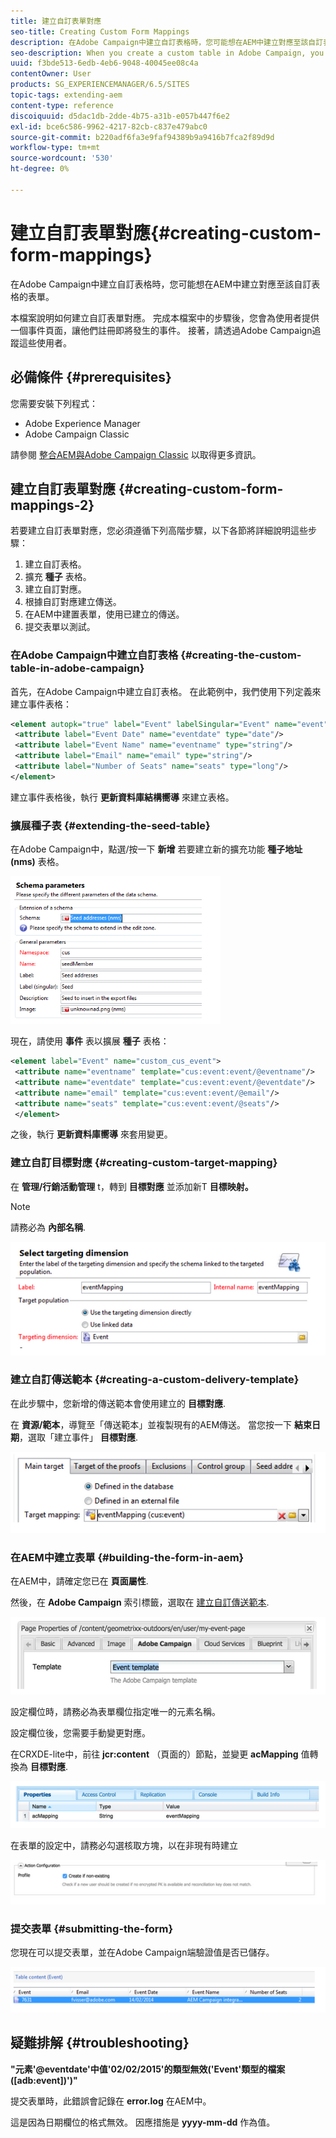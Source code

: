 ```yaml
---
title: 建立自訂表單對應
seo-title: Creating Custom Form Mappings
description: 在Adobe Campaign中建立自訂表格時，您可能想在AEM中建立對應至該自訂表格的表單
seo-description: When you create a custom table in Adobe Campaign, you may want to build a form in AEM that maps to that custom table
uuid: f3bde513-6edb-4eb6-9048-40045ee08c4a
contentOwner: User
products: SG_EXPERIENCEMANAGER/6.5/SITES
topic-tags: extending-aem
content-type: reference
discoiquuid: d5dac1db-2dde-4b75-a31b-e057b447f6e2
exl-id: bce6c586-9962-4217-82cb-c837e479abc0
source-git-commit: b220adf6fa3e9faf94389b9a9416b7fca2f89d9d
workflow-type: tm+mt
source-wordcount: '530'
ht-degree: 0%

---
```


# 建立自訂表單對應{#creating-custom-form-mappings}

在Adobe Campaign中建立自訂表格時，您可能想在AEM中建立對應至該自訂表格的表單。

本檔案說明如何建立自訂表單對應。 完成本檔案中的步驟後，您會為使用者提供一個事件頁面，讓他們註冊即將發生的事件。 接著，請透過Adobe Campaign追蹤這些使用者。

## 必備條件 {#prerequisites}

您需要安裝下列程式：

* Adobe Experience Manager
* Adobe Campaign Classic

請參閱 [整合AEM與Adobe Campaign Classic](/help/sites-administering/campaignonpremise.md) 以取得更多資訊。

## 建立自訂表單對應 {#creating-custom-form-mappings-2}

若要建立自訂表單對應，您必須遵循下列高階步驟，以下各節將詳細說明這些步驟：

1. 建立自訂表格。
1. 擴充 **種子** 表格。
1. 建立自訂對應。
1. 根據自訂對應建立傳送。
1. 在AEM中建置表單，使用已建立的傳送。
1. 提交表單以測試。

### 在Adobe Campaign中建立自訂表格 {#creating-the-custom-table-in-adobe-campaign}

首先，在Adobe Campaign中建立自訂表格。 在此範例中，我們使用下列定義來建立事件表格：

```xml
<element autopk="true" label="Event" labelSingular="Event" name="event">
 <attribute label="Event Date" name="eventdate" type="date"/>
 <attribute label="Event Name" name="eventname" type="string"/>
 <attribute label="Email" name="email" type="string"/>
 <attribute label="Number of Seats" name="seats" type="long"/>
</element>
```

建立事件表格後，執行 **更新資料庫結構嚮導** 來建立表格。

### 擴展種子表 {#extending-the-seed-table}

在Adobe Campaign中，點選/按一下 **新增** 若要建立新的擴充功能 **種子地址(nms)** 表格。

![chlimage_1-194](assets/chlimage_1-194.png)

現在，請使用 **事件** 表以擴展 **種子** 表格：

```xml
<element label="Event" name="custom_cus_event">
 <attribute name="eventname" template="cus:event:event/@eventname"/>
 <attribute name="eventdate" template="cus:event:event/@eventdate"/>
 <attribute name="email" template="cus:event:event/@email"/>
 <attribute name="seats" template="cus:event:event/@seats"/>
 </element>
```

之後，執行 **更新資料庫嚮導** 來套用變更。

### 建立自訂目標對應 {#creating-custom-target-mapping}

在 **管理/行銷活動管理** t，轉到 **目標對應** 並添加新T **目標映射。**

>[!NOTE]
>
>請務必為 **內部名稱**.

![chlimage_1-195](assets/chlimage_1-195.png)

### 建立自訂傳送範本 {#creating-a-custom-delivery-template}

在此步驟中，您新增的傳送範本會使用建立的 **目標對應**.

在 **資源/範本**，導覽至「傳送範本」並複製現有的AEM傳送。 當您按一下 **結束日期**，選取「建立事件」 **目標對應**.

![chlimage_1-196](assets/chlimage_1-196.png)

### 在AEM中建立表單 {#building-the-form-in-aem}

在AEM中，請確定您已在 **頁面屬性**.

然後，在 **Adobe Campaign** 索引標籤，選取在 [建立自訂傳送範本](#creating-a-custom-delivery-template).

![chlimage_1-197](assets/chlimage_1-197.png)

設定欄位時，請務必為表單欄位指定唯一的元素名稱。

設定欄位後，您需要手動變更對應。

在CRXDE-lite中，前往 **jcr:content** （頁面的）節點，並變更 **acMapping** 值轉換為 **目標對應**.

![chlimage_1-198](assets/chlimage_1-198.png)

在表單的設定中，請務必勾選核取方塊，以在非現有時建立

![chlimage_1-199](assets/chlimage_1-199.png)

### 提交表單 {#submitting-the-form}

您現在可以提交表單，並在Adobe Campaign端驗證值是否已儲存。

![chlimage_1-200](assets/chlimage_1-200.png)

## 疑難排解 {#troubleshooting}

**&quot;元素&#39;@eventdate&#39;中值&#39;02/02/2015&#39;的類型無效(&#39;Event&#39;類型的檔案([adb:event])&#39;)&quot;**

提交表單時，此錯誤會記錄在 **error.log** 在AEM中。

這是因為日期欄位的格式無效。 因應措施是 **yyyy-mm-dd** 作為值。
